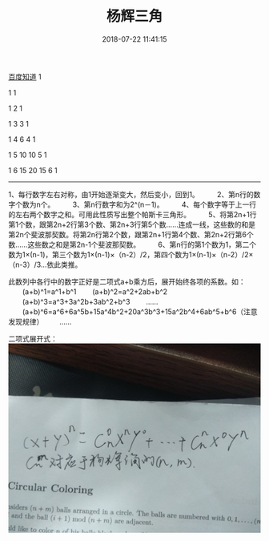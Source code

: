 ﻿---
title: 杨辉三角
date: 2018-07-22 11:41:15
tags:
- 数学
- 杨辉三角
categories:
- 数学
password:
abstract:
message:
description:
top:
---


[百度知道](https://zhidao.baidu.com/question/367384574464313844.html)
1 

1 1 

1 2 1 

1 3 3 1 

1 4 6 4 1 

1 5 10 10 5 1 

1 6 15 20 15 6 1 


---

<!--more-->
1、每行数字左右对称，由1开始逐渐变大，然后变小，回到1。 　　
2、第n行的数字个数为n个。 　　
3、第n行数字和为2^(n－1)。 　　
4、每个数字等于上一行的左右两个数字之和。可用此性质写出整个帕斯卡三角形。 　　 
5、将第2n+1行第1个数，跟第2n+2行第3个数、第2n+3行第5个数……连成一线，这些数的和是第2n个斐波那契数。将第2n行第2个数，跟第2n+1行第4个数、第2n+2行第6个数……这些数之和是第2n-1个斐波那契数。 　　
6、第n行的第1个数为1，第二个数为1×(n-1)，第三个数为1×(n-1)×（n-2）/2，第四个数为1×(n-1)×（n-2）/2×（n-3）/3…依此类推。 

此数列中各行中的数字正好是二项式a+b乘方后，展开始终各项的系数。如：
　　(a+b)^1=a^1+b^1
　　(a+b)^2=a^2+2ab+b^2
　　(a+b)^3=a^3+3a^2b+3ab^2+b^3
　　……
　　(a+b)^6=a^6+6a^5b+15a^4b^2+20a^3b^3+15a^2b^4+6ab^5+b^6（注意发现规律）
　　……

二项式展开式：![这里写图片描述](/杨辉三角/20180721192815130.jpg)